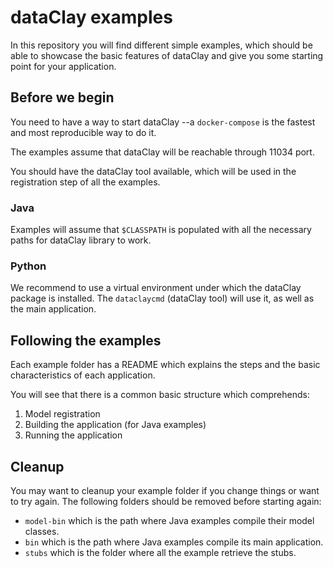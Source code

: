 
# dataClay examples

In this repository you will find different simple examples, which should be able to
showcase the basic features of dataClay and give you some starting point for your
application.

## Before we begin

You need to have a way to start dataClay --a `docker-compose` is the fastest
and most reproducible way to do it.

The examples assume that dataClay will be reachable through 11034 port.

You should have the dataClay tool available, which will be used in the registration step
of all the examples.

### Java

Examples will assume that `$CLASSPATH` is populated with all the necessary paths for dataClay
library to work.

### Python

We recommend to use a virtual environment under which the dataClay package is installed. The 
`dataclaycmd` (dataClay tool) will use it, as well as the main application.

## Following the examples

Each example folder has a README which explains the steps and the basic characteristics
of each application.

You will see that there is a common basic structure which comprehends:

  1. Model registration
  2. Building the application (for Java examples)
  3. Running the application


## Cleanup

You may want to cleanup your example folder if you change things or want to try again. The following
folders should be removed before starting again:

  - `model-bin` which is the path where Java examples compile their model classes.
  - `bin` which is the path where Java examples compile its main application.
  - `stubs` which is the folder where all the example retrieve the stubs.
